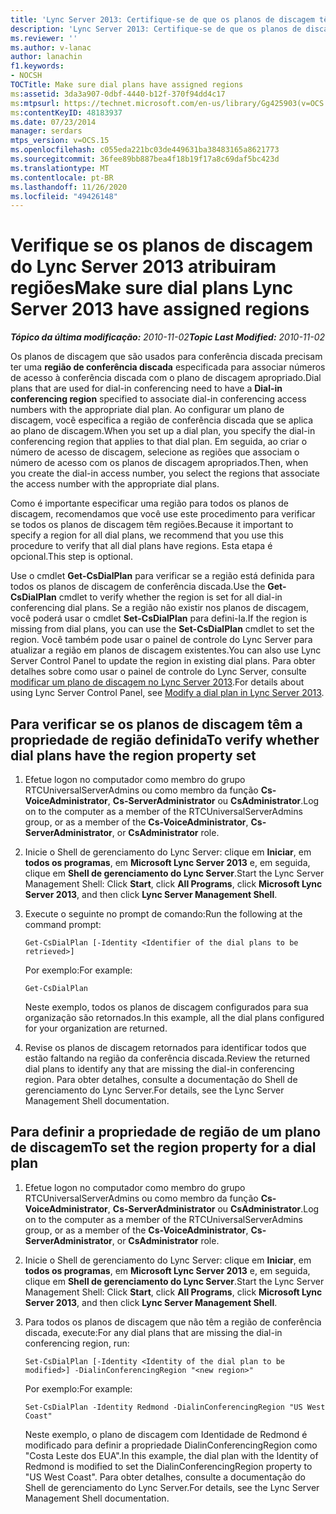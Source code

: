 ```yaml
---
title: 'Lync Server 2013: Certifique-se de que os planos de discagem têm opções atribuídas'
description: 'Lync Server 2013: Certifique-se de que os planos de discagem tenham regiões atribuídas.'
ms.reviewer: ''
ms.author: v-lanac
author: lanachin
f1.keywords:
- NOCSH
TOCTitle: Make sure dial plans have assigned regions
ms:assetid: 3da3a907-0dbf-4440-b12f-370f94dd4c17
ms:mtpsurl: https://technet.microsoft.com/en-us/library/Gg425903(v=OCS.15)
ms:contentKeyID: 48183937
ms.date: 07/23/2014
manager: serdars
mtps_version: v=OCS.15
ms.openlocfilehash: c055eda221bc03de449631ba38483165a8621773
ms.sourcegitcommit: 36fee89bb887bea4f18b19f17a8c69daf5bc423d
ms.translationtype: MT
ms.contentlocale: pt-BR
ms.lasthandoff: 11/26/2020
ms.locfileid: "49426148"
---
```

# <a name="make-sure-dial-plans-lync-server-2013-have-assigned-regions"></a><span data-ttu-id="25e0e-103">Verifique se os planos de discagem do Lync Server 2013 atribuiram regiões</span><span class="sxs-lookup"><span data-stu-id="25e0e-103">Make sure dial plans Lync Server 2013 have assigned regions</span></span>

<div data-xmlns="http://www.w3.org/1999/xhtml">

<div class="topic" data-xmlns="http://www.w3.org/1999/xhtml" data-msxsl="urn:schemas-microsoft-com:xslt" data-cs="https://msdn.microsoft.com/">

<div data-asp="https://msdn2.microsoft.com/asp">



</div>

<div id="mainSection">

<div id="mainBody"><span data-ttu-id="25e0e-104">

<span> </span></span><span class="sxs-lookup"><span data-stu-id="25e0e-104">

<span> </span></span></span>

<span data-ttu-id="25e0e-105">_**Tópico da última modificação:** 2010-11-02_</span><span class="sxs-lookup"><span data-stu-id="25e0e-105">_**Topic Last Modified:** 2010-11-02_</span></span>

<span data-ttu-id="25e0e-106">Os planos de discagem que são usados para conferência discada precisam ter uma **região de conferência discada** especificada para associar números de acesso à conferência discada com o plano de discagem apropriado.</span><span class="sxs-lookup"><span data-stu-id="25e0e-106">Dial plans that are used for dial-in conferencing need to have a **Dial-in conferencing region** specified to associate dial-in conferencing access numbers with the appropriate dial plan.</span></span> <span data-ttu-id="25e0e-107">Ao configurar um plano de discagem, você especifica a região de conferência discada que se aplica ao plano de discagem.</span><span class="sxs-lookup"><span data-stu-id="25e0e-107">When you set up a dial plan, you specify the dial-in conferencing region that applies to that dial plan.</span></span> <span data-ttu-id="25e0e-108">Em seguida, ao criar o número de acesso de discagem, selecione as regiões que associam o número de acesso com os planos de discagem apropriados.</span><span class="sxs-lookup"><span data-stu-id="25e0e-108">Then, when you create the dial-in access number, you select the regions that associate the access number with the appropriate dial plans.</span></span>

<span data-ttu-id="25e0e-109">Como é importante especificar uma região para todos os planos de discagem, recomendamos que você use este procedimento para verificar se todos os planos de discagem têm regiões.</span><span class="sxs-lookup"><span data-stu-id="25e0e-109">Because it important to specify a region for all dial plans, we recommend that you use this procedure to verify that all dial plans have regions.</span></span> <span data-ttu-id="25e0e-110">Esta etapa é opcional.</span><span class="sxs-lookup"><span data-stu-id="25e0e-110">This step is optional.</span></span>

<span data-ttu-id="25e0e-111">Use o cmdlet **Get-CsDialPlan** para verificar se a região está definida para todos os planos de discagem de conferência discada.</span><span class="sxs-lookup"><span data-stu-id="25e0e-111">Use the **Get-CsDialPlan** cmdlet to verify whether the region is set for all dial-in conferencing dial plans.</span></span> <span data-ttu-id="25e0e-112">Se a região não existir nos planos de discagem, você poderá usar o cmdlet **Set-CsDialPlan** para defini-la.</span><span class="sxs-lookup"><span data-stu-id="25e0e-112">If the region is missing from dial plans, you can use the **Set-CsDialPlan** cmdlet to set the region.</span></span> <span data-ttu-id="25e0e-113">Você também pode usar o painel de controle do Lync Server para atualizar a região em planos de discagem existentes.</span><span class="sxs-lookup"><span data-stu-id="25e0e-113">You can also use Lync Server Control Panel to update the region in existing dial plans.</span></span> <span data-ttu-id="25e0e-114">Para obter detalhes sobre como usar o painel de controle do Lync Server, consulte [modificar um plano de discagem no Lync Server 2013](lync-server-2013-modify-a-dial-plan.md).</span><span class="sxs-lookup"><span data-stu-id="25e0e-114">For details about using Lync Server Control Panel, see [Modify a dial plan in Lync Server 2013](lync-server-2013-modify-a-dial-plan.md).</span></span>

<div>

## <a name="to-verify-whether-dial-plans-have-the-region-property-set"></a><span data-ttu-id="25e0e-115">Para verificar se os planos de discagem têm a propriedade de região definida</span><span class="sxs-lookup"><span data-stu-id="25e0e-115">To verify whether dial plans have the region property set</span></span>

1.  <span data-ttu-id="25e0e-116">Efetue logon no computador como membro do grupo RTCUniversalServerAdmins ou como membro da função **Cs-VoiceAdministrator**, **Cs-ServerAdministrator** ou **CsAdministrator**.</span><span class="sxs-lookup"><span data-stu-id="25e0e-116">Log on to the computer as a member of the RTCUniversalServerAdmins group, or as a member of the **Cs-VoiceAdministrator**, **Cs-ServerAdministrator**, or **CsAdministrator** role.</span></span>

2.  <span data-ttu-id="25e0e-117">Inicie o Shell de gerenciamento do Lync Server: clique em **Iniciar**, em **todos os programas**, em **Microsoft Lync Server 2013** e, em seguida, clique em **Shell de gerenciamento do Lync Server**.</span><span class="sxs-lookup"><span data-stu-id="25e0e-117">Start the Lync Server Management Shell: Click **Start**, click **All Programs**, click **Microsoft Lync Server 2013**, and then click **Lync Server Management Shell**.</span></span>

3.  <span data-ttu-id="25e0e-118">Execute o seguinte no prompt de comando:</span><span class="sxs-lookup"><span data-stu-id="25e0e-118">Run the following at the command prompt:</span></span>
    
        Get-CsDialPlan [-Identity <Identifier of the dial plans to be retrieved>]
    
    <span data-ttu-id="25e0e-119">Por exemplo:</span><span class="sxs-lookup"><span data-stu-id="25e0e-119">For example:</span></span>
    
        Get-CsDialPlan
    
    <span data-ttu-id="25e0e-120">Neste exemplo, todos os planos de discagem configurados para sua organização são retornados.</span><span class="sxs-lookup"><span data-stu-id="25e0e-120">In this example, all the dial plans configured for your organization are returned.</span></span>

4.  <span data-ttu-id="25e0e-121">Revise os planos de discagem retornados para identificar todos que estão faltando na região da conferência discada.</span><span class="sxs-lookup"><span data-stu-id="25e0e-121">Review the returned dial plans to identify any that are missing the dial-in conferencing region.</span></span> <span data-ttu-id="25e0e-122">Para obter detalhes, consulte a documentação do Shell de gerenciamento do Lync Server.</span><span class="sxs-lookup"><span data-stu-id="25e0e-122">For details, see the Lync Server Management Shell documentation.</span></span>

</div>

<div>

## <a name="to-set-the-region-property-for-a-dial-plan"></a><span data-ttu-id="25e0e-123">Para definir a propriedade de região de um plano de discagem</span><span class="sxs-lookup"><span data-stu-id="25e0e-123">To set the region property for a dial plan</span></span>

1.  <span data-ttu-id="25e0e-124">Efetue logon no computador como membro do grupo RTCUniversalServerAdmins ou como membro da função **Cs-VoiceAdministrator**, **Cs-ServerAdministrator** ou **CsAdministrator**.</span><span class="sxs-lookup"><span data-stu-id="25e0e-124">Log on to the computer as a member of the RTCUniversalServerAdmins group, or as a member of the **Cs-VoiceAdministrator**, **Cs-ServerAdministrator**, or **CsAdministrator** role.</span></span>

2.  <span data-ttu-id="25e0e-125">Inicie o Shell de gerenciamento do Lync Server: clique em **Iniciar**, em **todos os programas**, em **Microsoft Lync Server 2013** e, em seguida, clique em **Shell de gerenciamento do Lync Server**.</span><span class="sxs-lookup"><span data-stu-id="25e0e-125">Start the Lync Server Management Shell: Click **Start**, click **All Programs**, click **Microsoft Lync Server 2013**, and then click **Lync Server Management Shell**.</span></span>

3.  <span data-ttu-id="25e0e-126">Para todos os planos de discagem que não têm a região de conferência discada, execute:</span><span class="sxs-lookup"><span data-stu-id="25e0e-126">For any dial plans that are missing the dial-in conferencing region, run:</span></span>
    
        Set-CsDialPlan [-Identity <Identity of the dial plan to be modified>] -DialinConferencingRegion "<new region>"
    
    <span data-ttu-id="25e0e-127">Por exemplo:</span><span class="sxs-lookup"><span data-stu-id="25e0e-127">For example:</span></span>
    
        Set-CsDialPlan -Identity Redmond -DialinConferencingRegion "US West Coast"
    
    <span data-ttu-id="25e0e-128">Neste exemplo, o plano de discagem com Identidade de Redmond é modificado para definir a propriedade DialinConferencingRegion como "Costa Leste dos EUA".</span><span class="sxs-lookup"><span data-stu-id="25e0e-128">In this example, the dial plan with the Identity of Redmond is modified to set the DialinConferencingRegion property to "US West Coast".</span></span> <span data-ttu-id="25e0e-129">Para obter detalhes, consulte a documentação do Shell de gerenciamento do Lync Server.</span><span class="sxs-lookup"><span data-stu-id="25e0e-129">For details, see the Lync Server Management Shell documentation.</span></span>

<span data-ttu-id="25e0e-130"></div>

</div>

<span> </span>

</div>

</div>

</span><span class="sxs-lookup"><span data-stu-id="25e0e-130"></div>

</div>

<span> </span>

</div>

</div>

</span></span></div>

